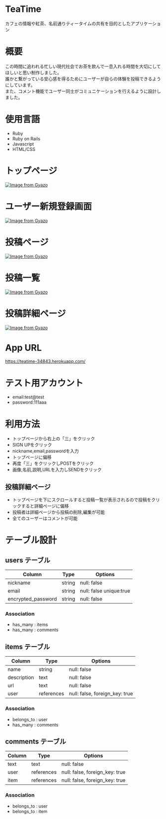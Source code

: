 # TeaTime

カフェの情報や紅茶、名前通りティータイムの共有を目的としたアプリケーション

# 概要

この時間に追われる忙しい現代社会でお茶を飲んで一息入れる時間を大切にしてほしいと思い制作しました。<br>
誰かと繋がっている安心感を得るためにユーザーが自らの体験を投稿できるようにしています。<br>
また、コメント機能でユーザー同士がコミュニケーションを行えるように設計しました。


# 使用言語

- Ruby
- Ruby on Rails
- Javascript
- HTML/CSS

# トップページ

[![Image from Gyazo](https://i.gyazo.com/62a1cb94171d13d5b710845e6873dc60.gif)](https://gyazo.com/62a1cb94171d13d5b710845e6873dc60)

# ユーザー新規登録画面

[![Image from Gyazo](https://i.gyazo.com/00ba19fd42fe26f04aab468265b4ba01.jpg)](https://gyazo.com/00ba19fd42fe26f04aab468265b4ba01)

# 投稿ページ

[![Image from Gyazo](https://i.gyazo.com/be1ee1d03e9f3a17d36cdce38dd595c3.jpg)](https://gyazo.com/be1ee1d03e9f3a17d36cdce38dd595c3)

# 投稿一覧

[![Image from Gyazo](https://i.gyazo.com/585655745e6ec3cb8cd91d7b74625bef.jpg)](https://gyazo.com/585655745e6ec3cb8cd91d7b74625bef)

# 投稿詳細ページ

[![Image from Gyazo](https://i.gyazo.com/54b1a1903901938b88ff809f1dc8d419.gif)](https://gyazo.com/54b1a1903901938b88ff809f1dc8d419)

# App URL

https://teatime-34843.herokuapp.com/

# テスト用アカウント

- email:test@test
- password:111aaa

# 利用方法

- トップページから右上の「三」をクリック
- SIGN UPをクリック
- nickname,email,passwordを入力
- トップページに偏移
- 再度「三」をクリックしPOSTをクリック
- 画像,名前,説明,URLを入力しSENDをクリック

## 投稿詳細ページ

- トップページを下にスクロールすると投稿一覧が表示されるので投稿をクリックすると詳細ページに偏移
- 投稿者は詳細ページから投稿の削除,編集が可能
- 全てのユーザーはコメントが可能

# テーブル設計

## users テーブル

| Column             | Type   | Options                 |
| ------------------ | ------ | ----------------------- |
| nickname           | string | null: false             |
| email              | string | null: false unique:true |
| encrypted_password | string | null: false             |

### Association

- has_many : items
- has_many : comments

## items テーブル

| Column           | Type       | Options                        |
| ---------------- | ---------- | ------------------------------ |
| name             | string     | null: false                    |
| description      | text       | null: false                    |
| url              | text       | null: false                    |
| user             | references | null: false, foreign_key: true |

### Association

- belongs_to : user
- has_many : comments

## comments テーブル

| Column | Type       | Options                        |
| ------ | ---------- | ------------------------------ |
| text   | text       | null: false                    |
| user   | references | null: false, foreign_key: true |
| item   | references | null: false, foreign_key: true |

### Association

- belongs_to : user
- belongs_to : item